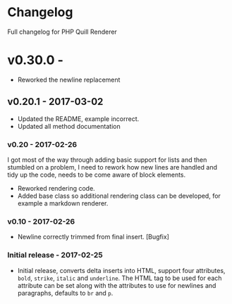 
# Changelog

Full changelog for PHP Quill Renderer

# v0.30.0 - 

* Reworked the newline replacement

## v0.20.1 - 2017-03-02

* Updated the README, example incorrect.
* Updated all method documentation

### v0.20 - 2017-02-26

I got most of the way through adding basic support for lists and then stumbled on a problem, I need to rework 
 how new lines are handled and tidy up the code, needs to be come aware of block elements.

* Reworked rendering code.
* Added base class so additional rendering class can be developed, for example a markdown renderer.

### v0.10 - 2017-02-26

* Newline correctly trimmed from final insert. [Bugfix]

### Initial release - 2017-02-25

* Initial release, converts delta inserts into HTML, support four attributes, 
`bold`, `strike`, `italic` and `underline`. The HTML tag to be used for each 
attribute can be set along with the attributes to use for newlines and paragraphs, 
defaults to `br` and `p`.
